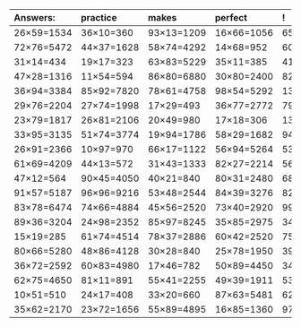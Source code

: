 | Answers: | practice | makes | perfect | ! |
| :--- | :--- | :--- | :--- | :--- |
| 26×59=1534 | 36×10=360 | 93×13=1209 | 16×66=1056 | 65×24=1560 | 
| 72×76=5472 | 44×37=1628 | 58×74=4292 | 14×68=952 | 60×76=4560 | 
| 31×14=434 | 19×17=323 | 63×83=5229 | 35×11=385 | 41×62=2542 | 
| 47×28=1316 | 11×54=594 | 86×80=6880 | 30×80=2400 | 82×13=1066 | 
| 36×94=3384 | 85×92=7820 | 78×61=4758 | 98×54=5292 | 13×39=507 | 
| 29×76=2204 | 27×74=1998 | 17×29=493 | 36×77=2772 | 79×60=4740 | 
| 23×79=1817 | 26×81=2106 | 20×49=980 | 17×18=306 | 13×49=637 | 
| 33×95=3135 | 51×74=3774 | 19×94=1786 | 58×29=1682 | 94×17=1598 | 
| 26×91=2366 | 10×97=970 | 66×17=1122 | 56×94=5264 | 53×21=1113 | 
| 61×69=4209 | 44×13=572 | 31×43=1333 | 82×27=2214 | 56×66=3696 | 
| 47×12=564 | 90×45=4050 | 40×21=840 | 80×31=2480 | 68×25=1700 | 
| 91×57=5187 | 96×96=9216 | 53×48=2544 | 84×39=3276 | 82×81=6642 | 
| 83×78=6474 | 74×66=4884 | 45×56=2520 | 73×40=2920 | 99×25=2475 | 
| 89×36=3204 | 24×98=2352 | 85×97=8245 | 35×85=2975 | 34×50=1700 | 
| 15×19=285 | 61×74=4514 | 78×37=2886 | 60×42=2520 | 75×86=6450 | 
| 80×66=5280 | 48×86=4128 | 30×28=840 | 25×78=1950 | 39×31=1209 | 
| 36×72=2592 | 60×83=4980 | 17×46=782 | 50×89=4450 | 34×37=1258 | 
| 62×75=4650 | 81×11=891 | 55×41=2255 | 49×39=1911 | 53×100=5300 | 
| 10×51=510 | 24×17=408 | 33×20=660 | 87×63=5481 | 62×26=1612 | 
| 35×62=2170 | 23×72=1656 | 55×89=4895 | 16×85=1360 | 97×54=5238 | 
